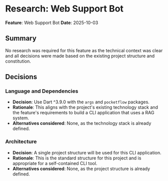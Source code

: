 # Research: Web Support Bot

**Feature**: Web Support Bot
**Date**: 2025-10-03

## Summary
No research was required for this feature as the technical context was clear and all decisions were made based on the existing project structure and constitution.

## Decisions

### Language and Dependencies
- **Decision**: Use Dart ^3.9.0 with the `args` and `pocketflow` packages.
- **Rationale**: This aligns with the project's existing technology stack and the feature's requirements to build a CLI application that uses a RAG system.
- **Alternatives considered**: None, as the technology stack is already defined.

### Architecture
- **Decision**: A single project structure will be used for this CLI application.
- **Rationale**: This is the standard structure for this project and is appropriate for a self-contained CLI tool.
- **Alternatives considered**: None, as the project structure is already defined.
